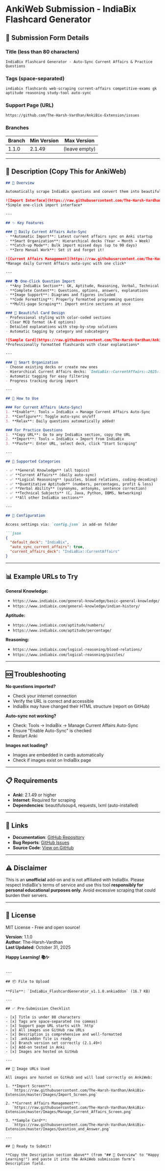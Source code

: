 # AnkiWeb Submission - IndiaBix Flashcard Generator

## 📝 Submission Form Details

### **Title** (less than 80 characters)
```
IndiaBix Flashcard Generator - Auto-Sync Current Affairs & Practice Questions
```

### **Tags** (space-separated)
```
indiabix flashcards web-scraping current-affairs competitive-exams gk aptitude reasoning study-tool auto-sync
```

### **Support Page** (URL)
```
https://github.com/The-Harsh-Vardhan/AnkiBix-Extension/issues
```

### **Branches**

| Branch | Min Version | Max Version |
|--------|-------------|-------------|
| 1.1.0  | 2.1.49      | (leave empty) |

---

## 📄 Description (Copy This for AnkiWeb)

```markdown
## 🎯 Overview

Automatically scrape IndiaBix questions and convert them into beautifully formatted Anki flashcards for spaced repetition learning. Perfect for competitive exam preparation!

![Import Interface](https://raw.githubusercontent.com/The-Harsh-Vardhan/AnkiBix-Extension/master/Images/Import_Screen.png)
*Simple one-click import interface*

---

## ✨ Key Features

### 🔄 Daily Current Affairs Auto-Sync
- **Automatic Import**: Latest current affairs sync on Anki startup
- **Smart Organization**: Hierarchical decks (Year → Month → Week)
- **Catch-up Mode**: Bulk import missed days (up to 90 days)
- **Zero Manual Work**: Set it and forget it!

![Current Affairs Management](https://raw.githubusercontent.com/The-Harsh-Vardhan/AnkiBix-Extension/master/Images/Manage_Current_Affairs_Screen.png)
*Manage daily Current Affairs auto-sync with one click*

---

### 📚 One-Click Question Import
- **Any IndiaBix Section**: GK, Aptitude, Reasoning, Verbal, Technical
- **Complete Content**: Questions, options, answers, explanations
- **Image Support**: Diagrams and figures included
- **Code Formatting**: Properly formatted programming questions
- **Multi-page Scraping**: Import entire sections at once

### 🎨 Beautiful Card Design
- Professional styling with color-coded sections
- Clear MCQ format (A-E options)
- Detailed explanations with step-by-step solutions
- Automatic tagging by category and subcategory

![Sample Card](https://raw.githubusercontent.com/The-Harsh-Vardhan/AnkiBix-Extension/master/Images/Question_and_Answer.png)
*Professionally formatted flashcards with clear explanations*

---

### 📂 Smart Organization
- Choose existing decks or create new ones
- Hierarchical Current Affairs decks: `IndiaBix::CurrentAffairs::2025::October::Week5`
- Automatic tagging for easy filtering
- Progress tracking during import

---

## 🚀 How to Use

### For Current Affairs (Auto-Sync)
1. **Enable**: Tools → IndiaBix → Manage Current Affairs Auto-Sync
2. **Configure**: Toggle auto-sync on/off
3. **Relax**: Daily questions automatically added!

### For Practice Questions
1. **Copy URL**: Go to any IndiaBix section, copy the URL
2. **Import**: Tools → IndiaBix → Import from IndiaBix
3. **Paste**: Enter URL, select deck, click "Start Scraping"

---

## 📖 Supported Categories

- ✅ **General Knowledge** (all topics)
- ✅ **Current Affairs** (daily auto-sync)
- ✅ **Logical Reasoning** (puzzles, blood relations, coding-decoding)
- ✅ **Quantitative Aptitude** (numbers, percentages, profit & loss)
- ✅ **Verbal Ability** (synonyms, antonyms, sentence correction)
- ✅ **Technical Subjects** (C, Java, Python, DBMS, Networking)
- ✅ **All other IndiaBix sections**

---

## 🔧 Configuration

Access settings via: `config.json` in add-on folder

```json
{
  "default_deck": "IndiaBix",
  "auto_sync_current_affairs": true,
  "current_affairs_deck": "IndiaBix::CurrentAffairs"
}
```

---

## 📊 Example URLs to Try

**General Knowledge:**
- `https://www.indiabix.com/general-knowledge/basic-general-knowledge/`
- `https://www.indiabix.com/general-knowledge/indian-history/`

**Aptitude:**
- `https://www.indiabix.com/aptitude/numbers/`
- `https://www.indiabix.com/aptitude/percentage/`

**Reasoning:**
- `https://www.indiabix.com/logical-reasoning/blood-relations/`
- `https://www.indiabix.com/logical-reasoning/puzzles/`

---

## 🆘 Troubleshooting

**No questions imported?**
- Check your internet connection
- Verify the URL is correct and accessible
- IndiaBix may have changed their HTML structure (report on GitHub)

**Auto-sync not working?**
- Check: Tools → IndiaBix → Manage Current Affairs Auto-Sync
- Ensure "Enable Auto-Sync" is checked
- Restart Anki

**Images not loading?**
- Images are embedded in cards automatically
- Check if images exist on IndiaBix page

---

## 📋 Requirements

- **Anki**: 2.1.49 or higher
- **Internet**: Required for scraping
- **Dependencies**: beautifulsoup4, requests, lxml (auto-installed)

---

## 🔗 Links

- **Documentation**: [GitHub Repository](https://github.com/The-Harsh-Vardhan/AnkiBix-Extension)
- **Bug Reports**: [GitHub Issues](https://github.com/The-Harsh-Vardhan/AnkiBix-Extension/issues)
- **Source Code**: [View on GitHub](https://github.com/The-Harsh-Vardhan/AnkiBix-Extension)

---

## ⚠️ Disclaimer

This is an **unofficial** add-on and is not affiliated with IndiaBix. Please respect IndiaBix's terms of service and use this tool **responsibly for personal educational purposes only**. Avoid excessive scraping that could burden their servers.

---

## 📜 License

MIT License - Free and open source!

**Version**: 1.1.0  
**Author**: The-Harsh-Vardhan  
**Last Updated**: October 31, 2025

**Happy Learning! 📚✨**
```

---

## 📦 File to Upload

**File**: `IndiaBix_FlashcardGenerator_v1.1.0.ankiaddon` (16.7 KB)

---

## ✅ Pre-Submission Checklist

- [x] Title is under 80 characters
- [x] Tags are space-separated (no commas)
- [x] Support page URL starts with `http`
- [x] All images use GitHub raw URLs
- [x] Description is comprehensive and well-formatted
- [x] .ankiaddon file is ready
- [x] Branch version set correctly (2.1.49+)
- [x] Add-on tested in Anki
- [x] Images are hosted on GitHub

---

## 🎯 Image URLs Used

All images are hosted on GitHub and will load correctly on AnkiWeb:

1. **Import Screen**: 
   `https://raw.githubusercontent.com/The-Harsh-Vardhan/AnkiBix-Extension/master/Images/Import_Screen.png`

2. **Current Affairs Management**: 
   `https://raw.githubusercontent.com/The-Harsh-Vardhan/AnkiBix-Extension/master/Images/Manage_Current_Affairs_Screen.png`

3. **Sample Card**: 
   `https://raw.githubusercontent.com/The-Harsh-Vardhan/AnkiBix-Extension/master/Images/Question_and_Answer.png`

---

## 🚀 Ready to Submit!

**Copy the Description section above** (from "## 🎯 Overview" to "Happy Learning!") and paste it into the AnkiWeb submission form's Description field.
